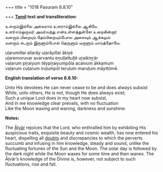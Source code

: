 +++
title = "1018 Pasuram 8.8.10"

+++
**[Tamil](/definition/tamil#history "show Tamil definitions") text and transliteration:**

உளரும்இல்லை அல்லராய் உளராய்இல்லை ஆகியே  
உளர்எம்ஒருவர் அவர்வந்து என்உள்ளத்துள்ளே உறைகின்றார்  
வளரும் பிறையும் தேய்பிறையும்போல அசைவும் ஆக்கமும்  
வளரும் சுடரும் இருளும்போல் தெருளும் மருளும் மாய்த்தோமே.

uḷarumillai allarāy uḷarāyillai ākiyē  
uḷaremoruvar avarvantu eṉuḷḷattuḷḷē uṟaikiṉṟār  
vaḷarum piṟaiyum tēypiṟaiyumpōla acaivum ākkamum  
vaḷarum cuṭarum iruḷumpōl teruḷum maruḷum māyttōmē.

**English translation of verse 8.8.10:**

Unto His devotees He can never cease to be and does always subsist  
While, unto others, He is not, though He does always exist;  
Such a unique Lord does in my heart now subsist,  
And in me knowledge clear prevails, with no fluctuation  
Like the Moon waxing and waning, darkness and sunshine.

**Notes:**

The [Āḻvār](/definition/aḻvar#vaishnavism "show Āḻvār definitions") rejoices that the Lord, who enthralled him by exhibiting His auspicious traits, exquisite beauty and cosmic wealth, has now entered his heart, dispelling all [doubts](/definition/doubt#history "show doubts definitions") and discrepancies to which the perverts succumb and infusing in him knowledge, steady and sound, unlike the fluctuating fortunes of the Sun and the Moon. The solar day is followed by the dark night while the Moon waxes for some time and then wanes. The Āḻvār’s knowledge of the Divine is, however, not subject to such fluctuations, rise and fall.


